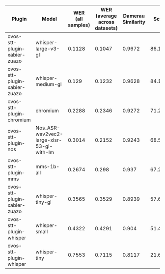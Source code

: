 |Plugin|Model|WER<br>(all samples)| WER<br>(average across datasets) | Damerau Similarity | Score |
|-----|-----|--------------------|----------------------------------|--------------------|-------|
| ovos-stt-plugin-xabier-zuazo | whisper-large-v3-gl | 0.1128 | 0.1047 | 0.9672 | 86.1976 |
| ovos-stt-plugin-xabier-zuazo | whisper-medium-gl | 0.129 | 0.1232 | 0.9628 | 84.1442 |
| ovos-stt-plugin-chromium | chromium | 0.2288 | 0.2346 | 0.9272 | 71.2396 |
| ovos-stt-plugin-nos | Nos_ASR-wav2vec2-large-xlsr-53-gl-with-lm | 0.3014 | 0.2152 | 0.9243 | 68.5561 |
| ovos-stt-plugin-mms | mms-1b-all | 0.2674 | 0.298 | 0.937 | 67.2078 |
| ovos-stt-plugin-xabier-zuazo | whisper-tiny-gl | 0.3565 | 0.3529 | 0.8939 | 57.6884 |
| ovos-stt-plugin-whisper | whisper-small | 0.4322 | 0.4291 | 0.904 | 51.4666 |
| ovos-stt-plugin-whisper | whisper-tiny | 0.7553 | 0.7115 | 0.8117 | 21.6414 |